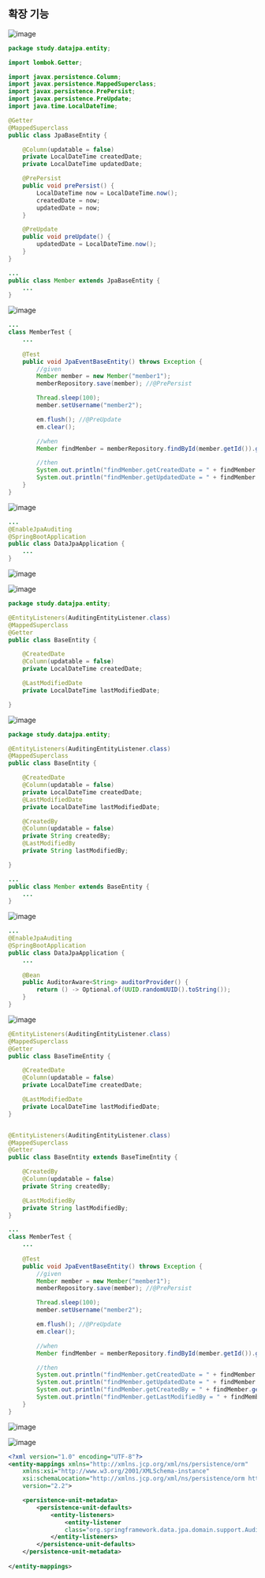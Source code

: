 ## **확장 기능**

![image](https://user-images.githubusercontent.com/79301439/188113393-28a7de6b-03bc-49ff-95c9-d6808598670d.png)

```java
package study.datajpa.entity;

import lombok.Getter;

import javax.persistence.Column;
import javax.persistence.MappedSuperclass;
import javax.persistence.PrePersist;
import javax.persistence.PreUpdate;
import java.time.LocalDateTime;

@Getter
@MappedSuperclass
public class JpaBaseEntity {

    @Column(updatable = false)
    private LocalDateTime createdDate;
    private LocalDateTime updatedDate;

    @PrePersist
    public void prePersist() {
        LocalDateTime now = LocalDateTime.now();
        createdDate = now;
        updatedDate = now;
    }

    @PreUpdate
    public void preUpdate() {
        updatedDate = LocalDateTime.now();
    }
}
```

```java
...
public class Member extends JpaBaseEntity {
    ...
}
```

![image](https://user-images.githubusercontent.com/79301439/188113772-bfa5f253-685d-4113-bce7-95d0ab133e5e.png)

```java
...
class MemberTest {
    ...
    
    @Test
    public void JpaEventBaseEntity() throws Exception {
        //given
        Member member = new Member("member1");
        memberRepository.save(member); //@PrePersist

        Thread.sleep(100);
        member.setUsername("member2");

        em.flush(); //@PreUpdate
        em.clear();

        //when
        Member findMember = memberRepository.findById(member.getId()).get();

        //then
        System.out.println("findMember.getCreatedDate = " + findMember.getCreatedDate());
        System.out.println("findMember.getUpdatedDate = " + findMember.getLastModifiedDate());
    }
}
```

![image](https://user-images.githubusercontent.com/79301439/188114153-0c9b0a75-b42d-4f07-9384-82c315e6bbaa.png)

```java
...
@EnableJpaAuditing
@SpringBootApplication
public class DataJpaApplication {
    ...
}
```

![image](https://user-images.githubusercontent.com/79301439/188114474-2e03d9ea-4740-4886-b544-dab28375603e.png)

![image](https://user-images.githubusercontent.com/79301439/188114549-d9ba09d9-170c-4b7e-b972-006cd4b0df10.png)

```java
package study.datajpa.entity;

@EntityListeners(AuditingEntityListener.class)
@MappedSuperclass
@Getter
public class BaseEntity {

    @CreatedDate
    @Column(updatable = false)
    private LocalDateTime createdDate;

    @LastModifiedDate
    private LocalDateTime lastModifiedDate;

}
```

![image](https://user-images.githubusercontent.com/79301439/188114775-fc8dccab-2703-4a2c-a692-7e88b2edcda4.png)

```java
package study.datajpa.entity;

@EntityListeners(AuditingEntityListener.class)
@MappedSuperclass
public class BaseEntity {

    @CreatedDate
    @Column(updatable = false)
    private LocalDateTime createdDate;
    @LastModifiedDate
    private LocalDateTime lastModifiedDate;

    @CreatedBy
    @Column(updatable = false)
    private String createdBy;
    @LastModifiedBy
    private String lastModifiedBy;

}
```

```java
...
public class Member extends BaseEntity {
    ...
}
```

![image](https://user-images.githubusercontent.com/79301439/188115115-dcf90473-8097-4c86-9e8d-570a17c8f3b6.png)

```java
...
@EnableJpaAuditing
@SpringBootApplication
public class DataJpaApplication {
    ...
    
    @Bean
	public AuditorAware<String> auditorProvider() {
		return () -> Optional.of(UUID.randomUUID().toString());
	}
}
```

![image](https://user-images.githubusercontent.com/79301439/188115459-e1bfa17d-d4dc-48a1-99f7-d2cace885b3d.png)

```java
@EntityListeners(AuditingEntityListener.class)
@MappedSuperclass
@Getter
public class BaseTimeEntity {

    @CreatedDate
    @Column(updatable = false)
    private LocalDateTime createdDate;

    @LastModifiedDate
    private LocalDateTime lastModifiedDate;
}


@EntityListeners(AuditingEntityListener.class)
@MappedSuperclass
@Getter
public class BaseEntity extends BaseTimeEntity {

    @CreatedBy
    @Column(updatable = false)
    private String createdBy;

    @LastModifiedBy
    private String lastModifiedBy;
}
```

```java
...
class MemberTest {
    ...
    
    @Test
    public void JpaEventBaseEntity() throws Exception {
        //given
        Member member = new Member("member1");
        memberRepository.save(member); //@PrePersist

        Thread.sleep(100);
        member.setUsername("member2");

        em.flush(); //@PreUpdate
        em.clear();

        //when
        Member findMember = memberRepository.findById(member.getId()).get();

        //then
        System.out.println("findMember.getCreatedDate = " + findMember.getCreatedDate());
        System.out.println("findMember.getUpdatedDate = " + findMember.getLastModifiedDate());
        System.out.println("findMember.getCreatedBy = " + findMember.getCreatedBy());
        System.out.println("findMember.getLastModifiedBy = " + findMember.getLastModifiedBy());
    }
}
```

![image](https://user-images.githubusercontent.com/79301439/188115867-d25bb81c-7171-4daf-9a0a-aa3fa5375661.png)

![image](https://user-images.githubusercontent.com/79301439/188116024-8bb1b45a-2c90-492a-99f9-2f0e3a873ee6.png)

```xml
<?xml version="1.0" encoding="UTF-8"?>
<entity-mappings xmlns="http://xmlns.jcp.org/xml/ns/persistence/orm"
    xmlns:xsi="http://www.w3.org/2001/XMLSchema-instance"
    xsi:schemaLocation="http://xmlns.jcp.org/xml/ns/persistence/orm http://xmlns.jcp.org/xml/ns/persistence/orm_2_2.xsd"
    version="2.2">

    <persistence-unit-metadata>
        <persistence-unit-defaults>
            <entity-listeners>
                <entity-listener
                class="org.springframework.data.jpa.domain.support.AuditingEntityListener"/>
            </entity-listeners>
        </persistence-unit-defaults>
    </persistence-unit-metadata>
    
</entity-mappings>
```
